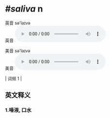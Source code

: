# ***\#saliva*** n
英音 sə'laɪvə  
英音
<audio src="./media/saliva1.aac" controls="controls"></audio>

美音 sə'laɪvə  
美音
<audio src="./media/saliva2.aac" controls="controls"></audio>



| 词频 1 |  

英文释义
---
### 1.**唾液, 口水**  


